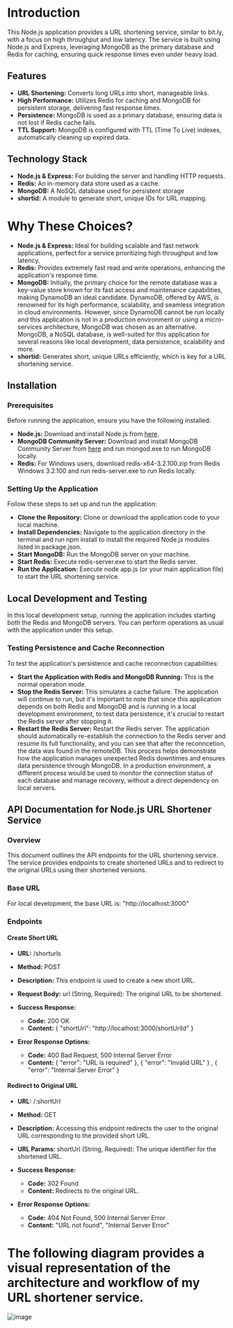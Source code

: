 # Introduction
This Node.js application provides a URL shortening service, similar to bit.ly, with a focus on high throughput and low latency. The service is built using Node.js and Express, leveraging MongoDB as the primary database and Redis for caching, ensuring quick response times even under heavy load.

## Features
* **URL Shortening:** Converts long URLs into short, manageable links.
* **High Performance:** Utilizes Redis for caching and MongoDB for persistent storage, delivering fast response times.
* **Persistence:** MongoDB is used as a primary database, ensuring data is not lost if Redis cache fails.
* **TTL Support:** MongoDB is configured with TTL (Time To Live) indexes, automatically cleaning up expired data.

## Technology Stack
* **Node.js & Express:** For building the server and handling HTTP requests.
* **Redis:** An in-memory data store used as a cache.
* **MongoDB:** A NoSQL database used for persistent storage
* **shortid:** A module to generate short, unique IDs for URL mapping.

# Why These Choices?
* **Node.js & Express:** Ideal for building scalable and fast network applications, perfect for a service prioritizing high throughput and low latency.
* **Redis:** Provides extremely fast read and write operations, enhancing the application's response time.
* **MongoDB:** Initially, the primary choice for the remote database was a key-value store known for its fast access and maintenance capabilities, making DynamoDB an ideal candidate. DynamoDB, offered by AWS, is renowned for its high performance, scalability, and seamless integration in cloud environments.
However, since DynamoDB cannot be run locally and this application is not in a production environment or using a micro-services architecture, MongoDB was chosen as an alternative. MongoDB, a NoSQL database, is well-suited for this application for several reasons like local development, data persistence, scalability and more.
* **shortid:** Generates short, unique URLs efficiently, which is key for a URL shortening service.

## Installation
### Prerequisites
Before running the application, ensure you have the following installed:

* **Node.js:** Download and install Node.js from [here](https://github.com/microsoftarchive/redis/releases/tag/win-3.2.100).
* **MongoDB Community Server:** Download and install MongoDB Community Server from [here](https://www.mongodb.com/try/download/community) and run mongod.exe to run MongoDB locally.
* **Redis:** For Windows users, download redis-x64-3.2.100.zip from Redis Windows 3.2.100 and run redis-server.exe to run Redis locally.
  
### Setting Up the Application
Follow these steps to set up and run the application:

* **Clone the Repository:** Clone or download the application code to your local machine.
* **Install Dependencies:** Navigate to the application directory in the terminal and run npm install to install the required Node.js modules listed in package.json.
* **Start MongoDB:** Run the MongoDB server on your machine.
* **Start Redis:** Execute redis-server.exe to start the Redis server.
* **Run the Application:** Execute node app.js (or your main application file) to start the URL shortening service.

## Local Development and Testing
In this local development setup, running the application includes starting both the Redis and MongoDB servers. You can perform operations as usual with the application under this setup.

### Testing Persistence and Cache Reconnection
To test the application's persistence and cache reconnection capabilities:

* **Start the Application with Redis and MongoDB Running:** This is the normal operation mode.
* **Stop the Redis Server:** This simulates a cache failure. The application will continue to run, but it's important to note that since this application depends on both Redis and MongoDB and is running in a local development environment, to test data persistence, it's crucial to restart the Redis server after stopping it.
* **Restart the Redis Server:** Restart the Redis server. The application should automatically re-establish the connection to the Redis server and resume its full functionality, and you can see that after the reconncetion, the data was found in the remoteDB.
This process helps demonstrate how the application manages unexpected Redis downtimes and ensures data persistence through MongoDB. In a production environment, a different process would be used to monitor the connection status of each database and manage recovery, without a direct dependency on local servers.

## API Documentation for Node.js URL Shortener Service
### Overview
This document outlines the API endpoints for the URL shortening service. The service provides endpoints to create shortened URLs and to redirect to the original URLs using their shortened versions.

### Base URL
For local development, the base URL is: "http://localhost:3000"

### Endpoints
#### Create Short URL
* **URL:** /shorturls
* **Method:** POST
* **Description:** This endpoint is used to create a new short URL.
* **Request Body:**
url (String, Required): The original URL to be shortened.
* **Success Response:**
  * **Code:** 200 OK
  * **Content:** { "shortUrl": "http://localhost:3000/shortUrlId" }

* **Error Response Options:**
  * **Code:** 400 Bad Request, 500 Internal Server Error
  * **Content:** {  "error": "URL is required"  }, { "error": "Invalid URL" } , { "error": "Internal Server Error" }

#### Redirect to Original URL
* **URL:** /:shortUrl
* **Method:** GET
* **Description:** Accessing this endpoint redirects the user to the original URL corresponding to the provided short URL.
* **URL Params:** shortUrl (String, Required): The unique identifier for the shortened URL.
* **Success Response:**
  * **Code:** 302 Found
  * **Content:** Redirects to the original URL.

* **Error Response Options:**
  * **Code:** 404 Not Found, 500 Internal Server Error
  * **Content:** "URL not found", "Internal Server Error"
 
# The following diagram provides a visual representation of the architecture and workflow of my URL shortener service.
![image](https://github.com/drorgabay/URL-Shortener-Service/assets/81250590/8e1f3087-d14e-4c7b-9c3c-301c572aed45)


